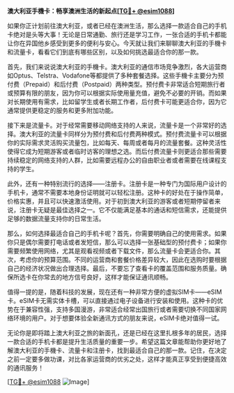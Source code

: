 **澳大利亚手機卡：畅享澳洲生活的新起点[[TG💪+ @esim1088](https://t.me/s/esim1088)]**

如果你正计划前往澳大利亚，或者已经在澳洲生活，那么选择一款适合自己的手机卡绝对是头等大事！无论是日常通勤、旅行还是学习工作，一张合适的手机卡都能让你在异国他乡感受到更多的便利与安心。今天就让我们来聊聊澳大利亚的手機卡和流量卡，看看它们到底有哪些区别，以及如何挑选最适合你的那一款。

首先，我们来说说澳大利亚的手機卡。澳大利亚的通信市场竞争激烈，各大运营商如Optus、Telstra、Vodafone等都提供了多种套餐选择。这些手機卡主要分为预付费（Prepaid）和后付费（Postpaid）两种类型。预付费卡非常适合短期旅行者或预算有限的朋友，因为你可以根据实际使用量充值，避免不必要的开销。而如果对长期使用有需求，比如留学生或者长期工作者，后付费卡可能更适合你，因为它通常提供更稳定的服务和更多附加功能。

接下来是流量卡。对于经常需要移动网络支持的人来说，流量卡是一个非常好的选择。澳大利亚的流量卡同样分为预付费和后付费两种模式。预付费流量卡可以根据你的实际需求灵活购买流量包，比如每天、每周或者每月的流量套餐。这种灵活性使得它成为短期游客或者临时访客的理想之选。而后付费流量卡则更适合那些需要持续稳定的网络支持的人群，比如需要远程办公的自由职业者或者需要在线课程支持的学生。

此外，还有一种特别流行的选择——注册卡。注册卡是一种专门为国际用户设计的手机卡，通常不需要本地身份证明就可以轻松注册。这种卡的好处在于操作简单，价格实惠，并且可以快速激活使用。对于初到澳大利亚的游客或者短期停留者来说，注册卡无疑是最佳选择之一。它不仅能满足基本的通话和短信需求，还能提供足够的数据流量支持你的日常生活。

那么，如何选择最适合自己的手机卡呢？首先，你需要明确自己的使用需求。如果你只是偶尔需要打电话或者发短信，那么可以选择一张基础型的预付费卡；如果你需要频繁使用网络，尤其是观看视频或者下载文件，那么流量卡会更适合你。其次，考虑你的预算范围。不同的运营商和套餐价格差异较大，因此在选购时要根据自己的经济状况做出合理选择。最后，不要忘了查看卡的覆盖范围和服务质量。确保所选卡在你常去的地方信号良好，这样才能保证通讯顺畅。

值得一提的是，随着科技的发展，现在还有一种非常方便的虚拟SIM卡——eSIM卡。eSIM卡无需实体卡槽，可以直接通过电子设备进行安装和使用。这种卡的优势在于兼容性强，支持多国漫游，非常适合经常出国旅行或者需要切换不同国家网络环境的用户。对于想要体验全新通讯方式的朋友来说，eSIM卡绝对值得一试。

无论你是即将踏上澳大利亚之旅的新面孔，还是已经在这里扎根多年的居民，选择一款合适的手机卡都是提升生活质量的重要一步。希望这篇文章能帮助你更好地了解澳大利亚的手機卡、流量卡和注册卡，找到最适合自己的那一款。记住，在决定之前一定要多做功课，对比各家运营商的优劣之处，这样才能真正享受到便捷高效的通讯服务！

[[TG💪+ @esim1088](https://t.me/s/esim1088) ![Image](https://i.postimg.cc/4NQfJmqS/Snipaste-2025-05-13-00-14-12.png)]
